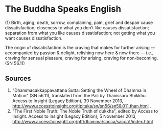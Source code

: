 # The Buddha Speaks English
(1) Birth, aging, death, sorrow, complaining, pain, grief and despair cause dissatisfaction; closeness to what you don't like causes dissatisfaction; separation from what you like causes dissatisfaction; not getting what you want causes dissatisfaction. 

The origin of dissatisfaction is the craving that makes for further arising — accompanied by passion & delight, relishing now here & now there — i.e., craving for sensual pleasure, craving for arising, craving for non-becoming.
(SN 56.11)

## Sources
1.  "Dhammacakkappavattana Sutta: Setting the Wheel of Dhamma in Motion" (SN 56.11), translated from the Pali by Thanissaro Bhikkhu. Access to Insight (Legacy Edition), 30 November 2013, http://www.accesstoinsight.org/tipitaka/sn/sn56/sn56.011.than.html .
2. "The First Noble Truth: The Noble Truth of dukkha", edited by Access to Insight. Access to Insight (Legacy Edition), 5 November 2013, http://www.accesstoinsight.org/ptf/dhamma/sacca/sacca1/index.html

